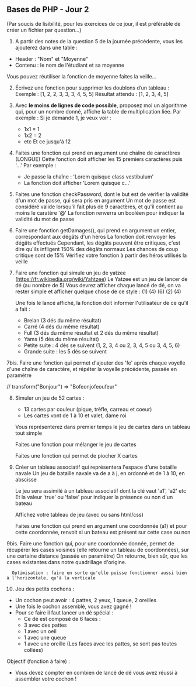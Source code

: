 
## Bases de PHP - Jour 2

(Par soucis de lisibilité, pour les exercices de ce jour, il est préférable de créer un fichier par question...)

1. A partir des notes de la question 5 de la journée précédente, vous les ajouterez dans une table :
* Header : "Nom" et "Moyenne"
* Contenu : le nom de l'étudiant et sa moyenne

Vous pouvez réutiliser la fonction de moyenne faites la veille...


2. Écrivez une fonction pour supprimer les doublons d’un tableau :
   Exemple :
   [1, 2, 2, 3, 3, 3, 4, 5, 5]
   Résultat attendu :
   [1, 2, 3, 4, 5]


3. Avec **le moins de lignes de code possible**, proposez moi un algorithme qui, pour un nombre donné, affiche la table de multiplication liée.
   Par exemple :
   Si je demande 1, je veux voir :
   * 1x1 = 1
   * 1x2 = 2
   * etc
     Et ce jusqu'à 12


4. Faites une fonction qui prend en argument une chaîne de caractères (LONGUE)
   Cette fonction doit afficher les 15 premiers caractères puis '...'
   Par exemple :
   * Je passe la chaîne : 'Lorem quisque class vestibulum'
   * La fonction doit afficher 'Lorem quisque c...'


5. Faites une fonction checkPassword, dont le but est de vérifier la validité d'un mot de passe, qui sera pris en argument
   Un mot de passe est considéré valide lorsqu'il fait plus de 9 caractères, et qu'il contient au moins le caratère '@'
   La fonction renverra un booléen pour indiquer la validité du mot de passe


6. Faire une fonction getDamages(), qui prend en argument un entier, correspondant aux dégâts d'un héros
   La fonction doit renvoyer les dégâts effectués
   Cependant, les dégâts peuvent être critiques, c'est dire qu'ils infligent 150% des dégâts normaux
   Les chances de coup critique sont de 15%
   Vérifiez votre fonction à partir des héros utilisés la veille


7. Faire une fonction qui simule un jeu de yatzee (https://fr.wikipedia.org/wiki/Yahtzee)
   Le Yatzee est un jeu de lancer de dé (au nombre de 5)
   Vous devrez afficher chaque lancé de dé, on va rester simple et afficher quelque chose de ce style :
   (1) (4) (6) (2) (4)
   
   Une fois le lancé affiché, la fonction doit informer l'utilisateur de ce qu'il a fait :
   - Brelan (3 dés du même résultat)
   - Carré (4 dés du même résultat)
   - Full (3 dés du même résultat et 2 dés du même résultat)
   - Yams (5 dés du même résultat)
   - Petite suite : 4 dés se suivent (1, 2, 3, 4 ou 2, 3, 4, 5 ou 3, 4, 5, 6)
   - Grande suite : les 5 dés se suivent


7bis. Faire une fonction qui permet d'ajouter des 'fe' après chaque voyelle d'une chaîne de caractère, et répéter la voyelle précédente, passée en paramètre
      
   // transform("Bonjour") => "Bofeonjofeoufeur"


8. Simuler un jeu de 52 cartes :
   - 13 cartes par couleur (pique, trèfle, carreau et coeur)
   - Les cartes vont de 1 à 10 et valet, dame roi

   Vous représenterez dans premier temps le jeu de cartes dans un tableau tout simple
   
   
   Faites une fonction pour mélanger le jeu de cartes
   
   
   Faites une fonction qui permet de piocher X cartes


9. Créer un tableau associatif qui représentera l'espace d'une bataille navale
   Un jeu de bataille navale va de a à j, en ordonné et de 1 à 10, en abscisse

   Le jeu sera assimilé à un tableau associatif dont la clé vaut 'a1', 'a2' etc
   Et la valeur 'true' ou 'false' pour indiquer la présence ou non d'un bateau

   Affichez votre tableau de jeu (avec ou sans html/css)

   Faites une fonction qui prend en argument une coordonnée (a1) et pour cette coordonnée, renvoit si un bateau est présent sur cette case ou non


9bis. Faire une fonction qui, pour une coordonnée donnée, permet de récupérer les cases voisines (elle retourne un tableau de coordonnées), sur une certaine distance (passée en paramètre)
      On retourne, bien sûr, que les cases existantes dans notre quadrillage d'origine.
      
      Optimisation : faire en sorte qu'elle puisse fonctionner aussi bien à l'horizontale, qu'à la verticale


10. Jeu des petits cochons :
   - Un cochon peut avoir : 4 pattes, 2 yeux, 1 queue, 2 oreilles
   - Une fois le cochon assemblé, vous avez gagné !
   - Pour se faire il faut lancer un dé spécial :
      - Ce dé est composé de 6 faces :
      * 3 avec des pattes
      * 1 avec un oeil
      * 1 avec une queue
      * 1 avec une oreille
        (Les faces avec les pattes, se sont pas toutes collées)
        
   Objectif (fonction à faire) :
   - Vous devez compter en combien de lancé de dé vous avez réussi à assembler votre cochon ! 



